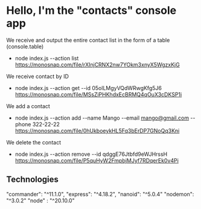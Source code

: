 # Hello, I'm the "contacts" console app

We receive and output the entire contact list in the form of a table (console.table)

- node index.js --action list https://monosnap.com/file/rXInjCRNX2nw7YOkm3xnyX5WgzxKjG

We receive contact by ID

- node index.js --action get --id 05olLMgyVQdWRwgKfg5J6 https://monosnap.com/file/MSsZiPHKhdxEcBRMQ4qOuX3cDKSP1i

We add a contact

- node index.js --action add --name Mango --email mango@gmail.com --phone 322-22-22 https://monosnap.com/file/0hUkboeykHL5Fq3bErDP7GNoQq3Kni

We delete the contact

- node index.js --action remove --id qdggE76Jtbfd9eWJHrssH https://monosnap.com/file/P5quHyW2FmpbjMJyf7RDqerEk0v4Pi

## Technologies

"commander": "^11.1.0",
"express": "^4.18.2",
"nanoid": "^5.0.4"
"nodemon": "^3.0.2"
"node" : "^20.10.0"
